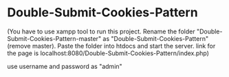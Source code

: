 # Double-Submit-Cookies-Pattern

(You have to use xampp tool to run this project. Rename the folder "Double-Submit-Cookies-Pattern-master" as "Double-Submit-Cookies-Pattern"(remove master). Paste the folder into htdocs and start the server. link for the page is localhost:8080/Double-Submit-Cookies-Pattern/index.php)

use username and password as "admin"
